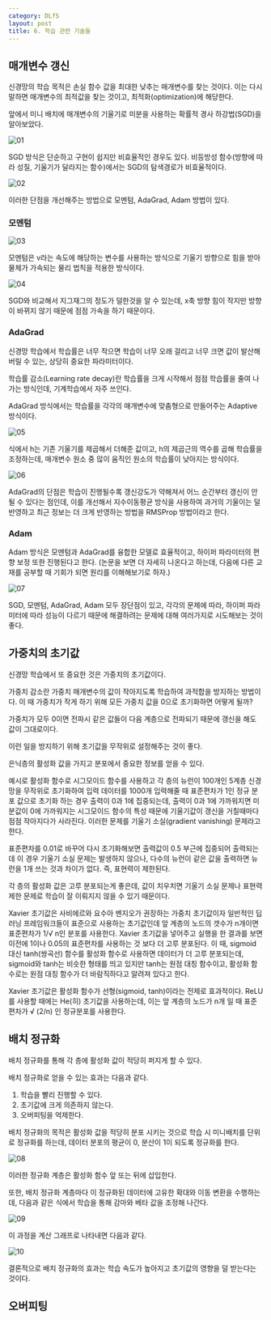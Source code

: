 ```yaml
---
category: DLfS
layout: post
title: 6. 학습 관련 기술들
---
```

## 매개변수 갱신
신경망의 학습 목적은 손실 함수 값을 최대한 낮추는 매개변수를 찾는 것이다. 이는 다시 말하면 매개변수의 최적값을 찾는 것이고, 최적화(optimization)에 해당한다.

앞에서 미니 배치에 매개변수의 기울기로 미분을 사용하는 확률적 경사 하강법(SGD)을 알아보았다.

![01](https://gityunjae.github.io/images/Chap06/01.JPG)

SGD 방식은 단순하고 구현이 쉽지만 비효율적인 경우도 있다.
비등방성 함수(방향에 따라 성질, 기울기가 달라지는 함수)에서는 SGD의 탐색경로가 비효율적이다.

![02](https://gityunjae.github.io/images/Chap06/02.png)

이러한 단점을 개선해주는 방법으로 모멘텀, AdaGrad, Adam 방법이 있다.

### 모멘텀

![03](https://gityunjae.github.io/images/Chap06/03.JPG)

모멘텀은 v라는 속도에 해당하는 변수를 사용하는 방식으로 기울기 방향으로 힘을 받아 물체가 가속되는 물리 법칙을 적용한 방식이다.

![04](https://gityunjae.github.io/images/Chap06/04.png)

SGD와 비교해서 지그재그의 정도가 덜한것을 알 수 있는데, x축 방향 힘이 작지만 방향이 바뀌지 않기 때문에 점점 가속을 하기 때문이다.

### AdaGrad
신경망 학습에서 학습률은 너무 작으면 학습이 너무 오래 걸리고 너무 크면 값이 발산해버릴 수 있는, 상당히 중요한 파라미터이다.

학습률 감소(Learning rate decay)란 학습률을 크게 시작해서 점점 학습률을 줄여 나가는 방식인데, 기계학습에서 자주 쓰인다.

AdaGrad 방식에서는 학습률을 각각의 매개변수에 맞춤형으로 만들어주는 Adaptive 방식이다.

![05](https://gityunjae.github.io/images/Chap06/05.JPG)

식에서 h는 기존 기울기를 제곱해서 더해준 값이고, h의 제곱근의 역수를 곱해 학습률을 조정하는데, 매개변수 원소 중 많이 움직인 원소의 학습률이 낮아지는 방식이다.

![06](https://gityunjae.github.io/images/Chap06/06.png)

AdaGrad의 단점은 학습이 진행될수록 갱신강도가 약해져서 어느 순간부터 갱신이 안될 수 있다는 점인데, 이를 개선해서 지수이동평균 방식을 사용하여 과거의 기울이는 덜 반영하고 최근 정보는 더 크게 반영하는 방법을 RMSProp 방법이라고 한다.

### Adam
Adam 방식은 모멘텀과 AdaGrad를 융합한 모델로 효율적이고, 하이퍼 파라미터의 편향 보정 또한 진행된다고 한다. (논문을 보면 더 자세히 나온다고 하는데, 다음에 다른 교재를 공부할 때 기회가 되면 원리를 이해해보기로 하자.)

![07](https://gityunjae.github.io/images/Chap06/07.png)

SGD, 모멘텀, AdaGrad, Adam 모두 장단점이 있고, 각각의 문제에 따라, 하이퍼 파라미터에 따라 성능이 다르기 때문에 해결하려는 문제에 대해 여러가지로 시도해보는 것이 좋다.

## 가중치의 초기값
신경망 학습에서 또 중요한 것은 가중치의 초기값이다.

가중치 감소란 가중치 매개변수의 값이 작아지도록 학습하여 과적합을 방지하는 방법이다.
이 때 가중치가 작게 하기 위해 모든 가중치 값을 0으로 초기화하면 어떻게 될까?

가중치가 모두 0이면 전파시 같은 값들이 다음 계층으로 전파되기 때문에 갱신을 해도 값이 그대로이다.

이런 일을 방지하기 위해 초기값을 무작위로 설정해주는 것이 좋다.

은닉층의 활성화 값을 가지고 분포에서 중요한 정보를 얻을 수 있다.

예시로 활성화 함수로 시그모이드 함수를 사용하고 각 층의 뉴런이 100개인 5계층 신경망을 무작위로 초기화하여 입력 데이터를 1000개 입력해줄 때 표준편차가 1인 정규 분포 값으로 초기화 하는 경우 출력이 0과 1에 집중되는데, 출력이 0과 1에 가까워지면 미분값이 0에 가까워지는 시그모이드 함수의 특성 때문에 기울기값이 갱신을 거칠때마다 점점 작아지다가 사라진다. 이러한 문제를 기울기 소실(gradient vanishing) 문제라고 한다.

표준편차를 0.01로 바꾸어 다시 초기화해보면 출력값이 0.5 부근에 집중되어 출력되는데 이 경우 기울기 소실 문제는 발생하지 않으나, 다수의 뉴런이 같은 값을 출력하면 뉴런을 1개 쓰는 것과 차이가 없다. 즉, 표현력이 제한된다.

각 층의 활성화 값은 고루 분포되는게 좋은데, 값이 치우치면 기울기 소실 문제나 표현력 제한 문제로 학습이 잘 이뤄지지 않을 수 있기 때문이다.

Xavier 초기값은 사비에르와 요수아 벤지오가 권장하는 가중치 초기값이자 일반적인 딥러닝 프레임워크들이 표준으로 사용하는 초기값인데 앞 계층의 노드의 갯수가 n개이면 표준편차가 1/√ n인 분포를 사용한다.
Xavier 초기값을 넣어주고 실행을 한 결과를 보면 이전에 1이나 0.05의 표준편차를 사용하는 것 보다 더 고루 분포된다. 이 때, sigmoid 대신 tanh(쌍곡선) 함수를 활성화 함수로 사용하면 데이터가 더 고루 분포되는데, sigmoid와 tanh는 비슷한 형태를 띄고 있지만 tanh는 원점 대칭 함수이고, 활성화 함수로는 원점 대칭 함수가 더 바람직하다고 알려져 있다고 한다.

Xavier 초기값은 활성화 함수가 선형(sigmoid, tanh)이라는 전제로 효과적이다. ReLU를 사용할 때에는 He(히) 초기값을 사용하는데, 이는 앞 계층의 노드가 n개 일 때 표준편차가 √ (2/n) 인 정규분포를 사용한다.

## 배치 정규화
배치 정규화를 통해 각 층에 활성화 값이 적당히 퍼지게 할 수 있다.

배치 정규화로 얻을 수 있는 효과는 다음과 같다.
1. 학습을 빨리 진행할 수 있다.
2. 초기값에 크게 의존하지 않는다.
3. 오버피팅을 억제한다.

배치 정규화의 목적은 활성화 값을 적당히 분포 시키는 것으로 학습 시 미니배치를 단위로 정규화를 하는데, 데이터 분포의 평균이 0, 분산이 1이 되도록 정규화를 한다. 

![08](https://gityunjae.github.io/images/Chap06/08.JPG)

이러한 정규화 계층은 활성화 함수 앞 또는 뒤에 삽입한다.

또한, 배치 정규화 계층마다 이 정규화된 데이터에 고유한 확대와 이동 변환을 수행하는데, 다음과 같은 식에서 학습을 통해 감마와 베타 값을 조정해 나간다.

![09](https://gityunjae.github.io/images/Chap06/09.JPG)

이 과정을 계산 그래프로 나타내면 다음과 같다.

![10](https://gityunjae.github.io/images/Chap06/10.JPG)

결론적으로 배치 정규화의 효과는 학습 속도가 높아지고 초기값의 영향을 덜 받는다는 것이다.

## 오버피팅
